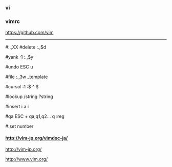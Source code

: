 ### vi
### vimrc

https://github.com/vim

---

#:.,XX
#delete
:.,$d

#yank
:1
:.,$y

#undo
ESC
u

#file
:.,3w _template

#cursol
:1
:$
^
$


#lookup
/string
?string

#insert
i
a
r

#qa
ESC + qa,q1,q2...
q
:reg

#:set number

#### http://vim-jp.org/vimdoc-ja/

http://vim-jp.org/

http://www.vim.org/


